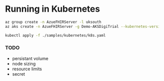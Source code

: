 # Running in Kubernetes

```bash
az group create -n AzueFHIRServer -l uksouth
az aks create -n AzueFHIRServer -g Demo-AKSDigiTrial --kubernetes-version 1.14.8 --node-count 1 --vm-set-type VirtualMachineScaleSets  --node-vm-size Standard_F16s_v2
```

```bash
kubectl apply -f ./samples/kubernetes/k8s.yaml
```

### TODO

- persistant volume
- node sizing
- resource limits
-  secret